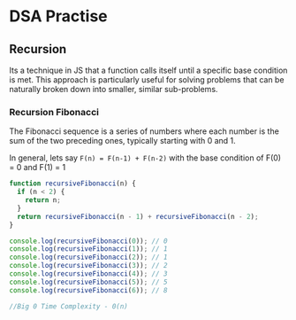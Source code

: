# DSA Practise

## Recursion
Its a technique in JS that a function calls itself until a specific base condition is met. This approach is particularly useful for solving problems that can be naturally broken down into smaller, similar sub-problems. 


### Recursion Fibonacci

The Fibonacci sequence is a series of numbers where each number is the sum of the two preceding ones, typically starting with 0 and 1.

In general, lets say ``F(n) = F(n-1) + F(n-2)`` with the base condition of F(0) = 0 and F(1) = 1

``` jsx
function recursiveFibonacci(n) {
  if (n < 2) {
    return n;
  }
  return recursiveFibonacci(n - 1) + recursiveFibonacci(n - 2);
}

console.log(recursiveFibonacci(0)); // 0
console.log(recursiveFibonacci(1)); // 1
console.log(recursiveFibonacci(2)); // 1
console.log(recursiveFibonacci(3)); // 2
console.log(recursiveFibonacci(4)); // 3
console.log(recursiveFibonacci(5)); // 5
console.log(recursiveFibonacci(6)); // 8

//Big 0 Time Complexity - 0(n)
```

